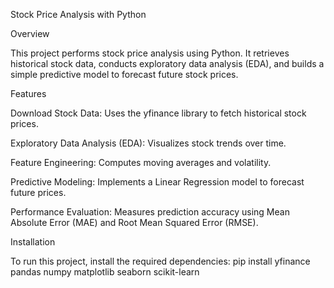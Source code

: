 Stock Price Analysis with Python

Overview

This project performs stock price analysis using Python. It retrieves historical stock data, conducts exploratory data analysis (EDA), and builds a simple predictive model to forecast future stock prices.

Features

Download Stock Data: Uses the yfinance library to fetch historical stock prices.

Exploratory Data Analysis (EDA): Visualizes stock trends over time.

Feature Engineering: Computes moving averages and volatility.

Predictive Modeling: Implements a Linear Regression model to forecast future prices.

Performance Evaluation: Measures prediction accuracy using Mean Absolute Error (MAE) and Root Mean Squared Error (RMSE).

Installation

To run this project, install the required dependencies:
pip install yfinance pandas numpy matplotlib seaborn scikit-learn